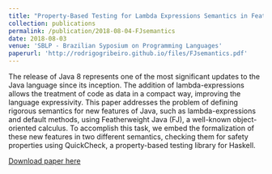 ```yaml
---
title: "Property-Based Testing for Lambda Expressions Semantics in Featherweight Java"
collection: publications
permalink: /publication/2018-08-04-FJsemantics
date: 2018-08-03
venue: 'SBLP - Brazilian Syposium on Programming Languages'
paperurl: 'http://rodrigogribeiro.github.io/files/FJsemantics.pdf'
---
```


The release of Java 8 represents one of the most significant updates to the Java 
language since its inception. The addition of lambda-expressions allows the treatment 
of code as data in a compact way, improving the language expressivity. This paper addresses 
the problem of defining rigorous semantics for new features of Java, such as lambda-expressions 
and default methods, using Featherweight Java (FJ), a well-known object-oriented calculus. 
To accomplish this task, we embed the formalization of these new features in two different semantics, 
checking them for safety properties using QuickCheck, a property-based testing library for Haskell.


[Download paper here](http://rodrigogribeiro.github.io/files/FJsemantics.pdf)

